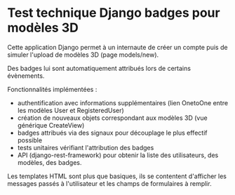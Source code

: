 # Test technique Django badges pour modèles 3D

Cette application Django permet à un internaute de créer un compte puis de simuler l'upload de modèles 3D (page models/new). 

Des badges lui sont automatiquement attribués lors de certains évènements.

Fonctionnalités implémentées :
  - authentification avec informations supplémentaires (lien OnetoOne entre les modèles User et RegisteredUser)
  - création de nouveaux objets correspondant aux modèles 3D (vue générique CreateView)
  - badges attribués via des signaux pour découplage le plus effectif possible
  - tests unitaires vérifiant l'attribution des badges
  - API (django-rest-framework) pour obtenir la liste des utilisateurs, des modèles, des badges.

  
Les templates HTML sont plus que basiques, ils se contentent d'afficher les messages passés à l'utilisateur et les champs de formulaires à remplir.
